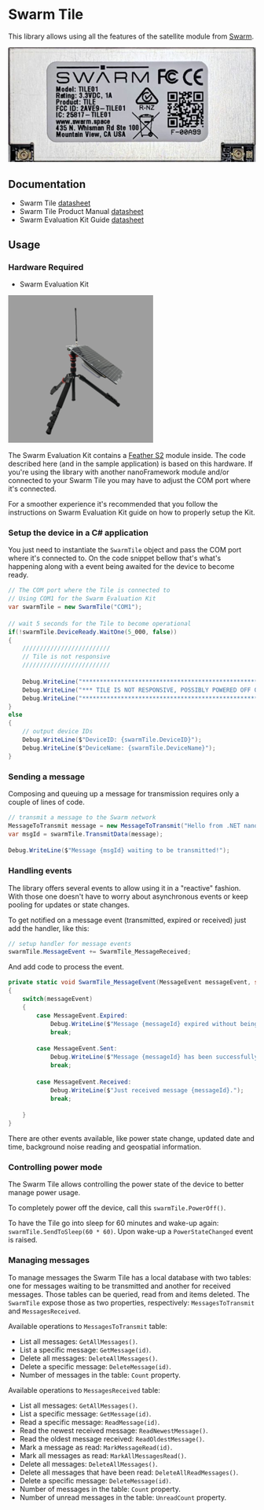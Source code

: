 # Swarm Tile

This library allows using all the features of the satellite module from [Swarm](https://swarm.space/).

![Swarm Tile modem](./tile-trans.-600x278.jpg)

## Documentation

- Swarm Tile [datasheet](https://swarm.space/wp-content/uploads/2020/10/Swarm-Tile-Spec-Sheet.pdf)
- Swarm Tile Product Manual [datasheet](https://swarm.space/wp-content/uploads/2021/11/Swarm-Tile-Product-Manual.pdf)
- Swarm Evaluation Kit Guide [datasheet](https://swarm.space/wp-content/uploads/2021/09/Swarm-Eval-Kit-Quickstart-Guide.pdf)

## Usage

### Hardware Required

- Swarm Evaluation Kit

![Swarm Eval Kit](./swarm-eval-kit-01.png)

The Swarm Evaluation Kit contains a [Feather S2](https://feathers2.io/) module inside. The code described here (and in the sample application) is based on this hardware. If you're using the library with another nanoFramework module and/or connected to your Swarm Tile you may have to adjust the COM port where it's connected.

For a smoother experience it's recommended that you follow the instructions on Swarm Evaluation Kit guide on how to properly setup the Kit.

### Setup the device in a C# application

You just need to instantiate the `SwarmTile` object and pass the COM port where it's connected to.
On the code snippet bellow that's what's happening along with a event being awaited for the device to become ready.

```csharp
// The COM port where the Tile is connected to
// Using COM1 for the Swarm Evaluation Kit
var swarmTile = new SwarmTile("COM1");

// wait 5 seconds for the Tile to become operational
if(!swarmTile.DeviceReady.WaitOne(5_000, false))
{
    /////////////////////////
    // Tile is not responsive
    /////////////////////////

    Debug.WriteLine("****************************************************************");
    Debug.WriteLine("*** TILE IS NOT RESPONSIVE, POSSIBLY POWERED OFF OR SLEEPING ***");
    Debug.WriteLine("****************************************************************");
}
else
{
    // output device IDs
    Debug.WriteLine($"DeviceID: {swarmTile.DeviceID}");
    Debug.WriteLine($"DeviceName: {swarmTile.DeviceName}");
}
```

### Sending a message

Composing and queuing up a message for transmission requires only a couple of lines of code.

```csharp
// transmit a message to the Swarm network
MessageToTransmit message = new MessageToTransmit("Hello from .NET nanoFramework!");
var msgId = swarmTile.TransmitData(message);

Debug.WriteLine($"Message {msgId} waiting to be transmitted!");
```

### Handling events

The library offers several events to allow using it in a "reactive" fashion. With those one doesn't have to worry about asynchronous events or keep pooling for updates or state changes.

To get notified on a message event (transmitted, expired or received) just add the handler, like this:

```csharp
// setup handler for message events
swarmTile.MessageEvent += SwarmTile_MessageReceived;
```

And add code to process the event.

```csharp
private static void SwarmTile_MessageEvent(MessageEvent messageEvent, string messageId)
{
    switch(messageEvent)
    {
        case MessageEvent.Expired:
            Debug.WriteLine($"Message {messageId} expired without being transmitted.");
            break;

        case MessageEvent.Sent:
            Debug.WriteLine($"Message {messageId} has been successfully transmitted.");
            break;

        case MessageEvent.Received:
            Debug.WriteLine($"Just received message {messageId}.");
            break;

    }
}
```

There are other events available, like power state change, updated date and time, background noise reading and geospatial information.

### Controlling power mode

The Swarm Tile allows controlling the power state of the device to better manage power usage.

To completely power off the device, call this `swarmTile.PowerOff()`.

To have the Tile go into sleep for 60 minutes and wake-up again: `swarmTile.SendToSleep(60 * 60)`.
Upon wake-up a `PowerStateChanged` event is raised.

### Managing messages

To manage messages the Swarm Tile has a local database with two tables: one for messages waiting to be transmitted and another for received messages.
Those tables can be queried, read from and items deleted. The `SwarmTile` expose those as two properties, respectively: `MessagesToTransmit` and `MessagesReceived`.

Available operations to `MessagesToTransmit` table:

- List all messages: `GetAllMessages()`.
- List a specific message: `GetMessage(id)`.
- Delete all messages: `DeleteAllMessages()`.
- Delete a specific message: `DeleteMessage(id)`.
- Number of messages in the table: `Count` property.

Available operations to `MessagesReceived` table:

- List all messages: `GetAllMessages()`.
- List a specific message: `GetMessage(id)`.
- Read a specific message: `ReadMessage(id)`.
- Read the newest received message: `ReadNewestMessage()`.
- Read the oldest message received: `ReadOldestMessage()`.
- Mark a message as read: `MarkMessageRead(id)`.
- Mark all messages as read: `MarkAllMessagesRead()`.
- Delete all messages: `DeleteAllMessages()`.
- Delete all messages that have been read: `DeleteAllReadMessages()`.
- Delete a specific message: `DeleteMessage(id)`.
- Number of messages in the table: `Count` property.
- Number of unread messages in the table: `UnreadCount` property.
